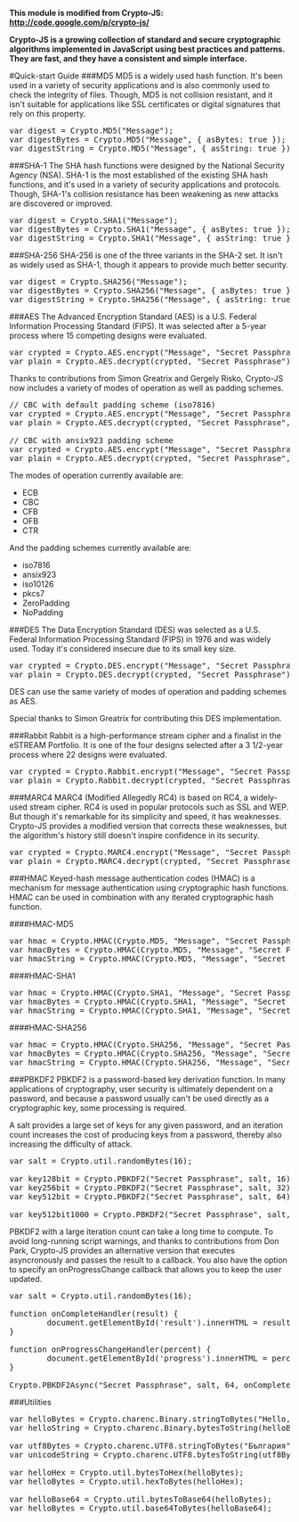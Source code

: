 **This module is modified from Crypto-JS: http://code.google.com/p/crypto-js/**

**Crypto-JS is a growing collection of standard and secure cryptographic algorithms implemented in JavaScript using best practices and patterns. They are fast, and they have a consistent and simple interface.**

#Quick-start Guide
###MD5
MD5 is a widely used hash function. It's been used in a variety of security applications and is also commonly used to check the integrity of files. Though, MD5 is not collision resistant, and it isn't suitable for applications like SSL certificates or digital signatures that rely on this property.

<pre>
var digest = Crypto.MD5("Message");
var digestBytes = Crypto.MD5("Message", { asBytes: true });
var digestString = Crypto.MD5("Message", { asString: true });
</pre>

###SHA-1
The SHA hash functions were designed by the National Security Agency (NSA). SHA-1 is the most established of the existing SHA hash functions, and it's used in a variety of security applications and protocols. Though, SHA-1's collision resistance has been weakening as new attacks are discovered or improved.

<pre>
var digest = Crypto.SHA1("Message");
var digestBytes = Crypto.SHA1("Message", { asBytes: true });
var digestString = Crypto.SHA1("Message", { asString: true });
</pre>

###SHA-256
SHA-256 is one of the three variants in the SHA-2 set. It isn't as widely used as SHA-1, though it appears to provide much better security.

<pre>
var digest = Crypto.SHA256("Message");
var digestBytes = Crypto.SHA256("Message", { asBytes: true });
var digestString = Crypto.SHA256("Message", { asString: true });
</pre>

###AES
The Advanced Encryption Standard (AES) is a U.S. Federal Information Processing Standard (FIPS). It was selected after a 5-year process where 15 competing designs were evaluated.

<pre>
var crypted = Crypto.AES.encrypt("Message", "Secret Passphrase");
var plain = Crypto.AES.decrypt(crypted, "Secret Passphrase");
</pre>
Thanks to contributions from Simon Greatrix and Gergely Risko, Crypto-JS now includes a variety of modes of operation as well as padding schemes.

<pre>
// CBC with default padding scheme (iso7816)
var crypted = Crypto.AES.encrypt("Message", "Secret Passphrase", { mode: new Crypto.mode.CBC });
var plain = Crypto.AES.decrypt(crypted, "Secret Passphrase", { mode: new Crypto.mode.CBC });

// CBC with ansix923 padding scheme
var crypted = Crypto.AES.encrypt("Message", "Secret Passphrase", { mode: new Crypto.mode.CBC(Crypto.pad.ansix923) });
var plain = Crypto.AES.decrypt(crypted, "Secret Passphrase", { mode: new Crypto.mode.CBC(Crypto.pad.ansix923) });
</pre>

The modes of operation currently available are:
* ECB
* CBC
* CFB
* OFB
* CTR

And the padding schemes currently available are:
* iso7816
* ansix923
* iso10126
* pkcs7
* ZeroPadding
* NoPadding

###DES
The Data Encryption Standard (DES) was selected as a U.S. Federal Information Processing Standard (FIPS) in 1976 and was widely used. Today it's considered insecure due to its small key size.

<pre>
var crypted = Crypto.DES.encrypt("Message", "Secret Passphrase");
var plain = Crypto.DES.decrypt(crypted, "Secret Passphrase");
</pre>

DES can use the same variety of modes of operation and padding schemes as AES.

Special thanks to Simon Greatrix for contributing this DES implementation.

###Rabbit
Rabbit is a high-performance stream cipher and a finalist in the eSTREAM Portfolio. It is one of the four designs selected after a 3 1/2-year process where 22 designs were evaluated.

<pre>
var crypted = Crypto.Rabbit.encrypt("Message", "Secret Passphrase");
var plain = Crypto.Rabbit.decrypt(crypted, "Secret Passphrase");
</pre>

###MARC4
MARC4 (Modified Allegedly RC4) is based on RC4, a widely-used stream cipher. RC4 is used in popular protocols such as SSL and WEP. But though it's remarkable for its simplicity and speed, it has weaknesses. Crypto-JS provides a modified version that corrects these weaknesses, but the algorithm's history still doesn't inspire confidence in its security.

<pre>
var crypted = Crypto.MARC4.encrypt("Message", "Secret Passphrase");
var plain = Crypto.MARC4.decrypt(crypted, "Secret Passphrase");
</pre>

###HMAC
Keyed-hash message authentication codes (HMAC) is a mechanism for message authentication using cryptographic hash functions. HMAC can be used in combination with any iterated cryptographic hash function.

####HMAC-MD5

<pre>
var hmac = Crypto.HMAC(Crypto.MD5, "Message", "Secret Passphrase");
var hmacBytes = Crypto.HMAC(Crypto.MD5, "Message", "Secret Passphrase", { asBytes: true });
var hmacString = Crypto.HMAC(Crypto.MD5, "Message", "Secret Passphrase", { asString: true });
</pre>

####HMAC-SHA1

<pre>
var hmac = Crypto.HMAC(Crypto.SHA1, "Message", "Secret Passphrase");
var hmacBytes = Crypto.HMAC(Crypto.SHA1, "Message", "Secret Passphrase", { asBytes: true });
var hmacString = Crypto.HMAC(Crypto.SHA1, "Message", "Secret Passphrase", { asString: true });
</pre>

####HMAC-SHA256

<pre>
var hmac = Crypto.HMAC(Crypto.SHA256, "Message", "Secret Passphrase");
var hmacBytes = Crypto.HMAC(Crypto.SHA256, "Message", "Secret Passphrase", { asBytes: true });
var hmacString = Crypto.HMAC(Crypto.SHA256, "Message", "Secret Passphrase", { asString: true });
</pre>

###PBKDF2
PBKDF2 is a password-based key derivation function. In many applications of cryptography, user security is ultimately dependent on a password, and because a password usually can't be used directly as a cryptographic key, some processing is required.

A salt provides a large set of keys for any given password, and an iteration count increases the cost of producing keys from a password, thereby also increasing the difficulty of attack.

<pre>
var salt = Crypto.util.randomBytes(16);

var key128bit = Crypto.PBKDF2("Secret Passphrase", salt, 16);
var key256bit = Crypto.PBKDF2("Secret Passphrase", salt, 32);
var key512bit = Crypto.PBKDF2("Secret Passphrase", salt, 64);

var key512bit1000 = Crypto.PBKDF2("Secret Passphrase", salt, 64, { iterations: 1000 });
</pre>

PBKDF2 with a large iteration count can take a long time to compute. To avoid long-running script warnings, and thanks to contributions from Don Park, Crypto-JS provides an alternative version that executes asyncronously and passes the result to a callback. You also have the option to specify an onProgressChange callback that allows you to keep the user updated.

<pre>
var salt = Crypto.util.randomBytes(16);

function onCompleteHandler(result) {
	    document.getElementById('result').innerHTML = result;
}

function onProgressChangeHandler(percent) {
	    document.getElementById('progress').innerHTML = percent + '%';
}

Crypto.PBKDF2Async("Secret Passphrase", salt, 64, onCompleteHandler, { iterations: 1000, onProgressChange: onProgressChangeHandler });
</pre>

###Utilities
<pre>
var helloBytes = Crypto.charenc.Binary.stringToBytes("Hello, World!");
var helloString = Crypto.charenc.Binary.bytesToString(helloBytes);

var utf8Bytes = Crypto.charenc.UTF8.stringToBytes("България");
var unicodeString = Crypto.charenc.UTF8.bytesToString(utf8Bytes);

var helloHex = Crypto.util.bytesToHex(helloBytes);
var helloBytes = Crypto.util.hexToBytes(helloHex);

var helloBase64 = Crypto.util.bytesToBase64(helloBytes);
var helloBytes = Crypto.util.base64ToBytes(helloBase64);
</pre>
